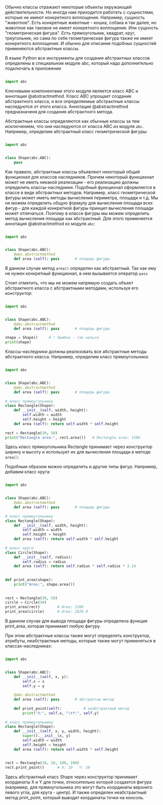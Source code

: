 
Обычно классы отражают некоторые объекты окружающей действительности. Но иногда нам приходится работать с сущностями, которые не имеют конкретного воплощения. Например, сущность "животное". Есть конкретные животные - кошка, собака и так далее, но животное как таковое не имеет конкретного воплощения. Или сущность "геометрическая фигура". Есть прямоугольник, квадрат, круг, треугольник, но сама по себе геометрическая фигура также не имеет конкретного воплощения. И обычно для описания подобных сущностей применяются абстрактные классы.

В языке Python все инструменты для создания абстрактных классов определены в специальном модуле abc, который надо дополнительно подключать в приложении

```python

import abc

```

Ключевыми компонентами этого модуля является класс ABC и аннотация @abstractmethod. Класс ABC упрощает создание абстрактного класса, и все определяемые абстрактные классы наследуются от этого класса. Аннотация @abstractmethod предназначеня для создания абстрактного метода.

Абстрактные классы определяются как обычные классы за тем исключением, что они наследуются от класса ABC из модуля `abc`. Например, определим абстрактный класс геометрической фигуры:

```python

import abc


class Shape(abc.ABC):
    pass

```

Как правило, абстрактные классы объявляют некоторый общий функционал для классов наследников. Причем некоторый функционал может не иметь никакой реализации - его реализацию должны определить классы-наследники. Подобный функционал оформляется в классе в виде абстрактных методов. Например, класс геометрической фигуры может иметь методы вычисления периметра, площади и т.д. Мы не можем определить общую формулу для вычисления площади всех фигур - для каждой конкретной фигуры принцип вычисления площади может отличаться. Поэтому в классе фигуры мы можем определить метод вычисления площади как абстрактный. Для этого применяется аннотация @abstractmethod из модуля `abc`:


```python

import abc


class Shape(abc.ABC):
    @abc.abstractmethod 
    def area (self): pass       # площадь фигуры

```

В данном случае метод `area()` определен как абстрактный. Так как ему не нужен конкретный функционал, в нем вызывается оператор `pass`

Стоит отметить, что мы не можем напрямую создать объект абстрактного класса с абстрактными методами, используя его конструктор:

```python

import abc


class Shape(abc.ABC):
    @abc.abstractmethod 
    def area (self): pass       # площадь фигуры
 
shape = Shape()     # ! Ошибка - так нельзя
print(shape)

```

Классы-наследники должны реализовать все абстрактные методы абстрактного класса. Например, определим класс прямоугольника:


```python

import abc


class Shape(abc.ABC):
    @abc.abstractmethod 
    def area (self): pass       # площадь фигуры
 
# класс прямоугольника 
class Rectangle(Shape):
    def __init__(self, width, height):
        self.width = width
        self.height = height
    def area (self): return self.width * self.height
     
rect = Rectangle(30, 50)
print("Rectangle area:", rect.area())   # Rectangle area: 1500 

```

Здесь класс прямоугольника Rectangle принимает через конструктор ширину и высоту и использует их для вычисления площади в методе `area()`.

Подобным образом можно определить и другие типы фигур. Например, добавим класс круга:

```python

import abc


class Shape(abc.ABC):
    @abc.abstractmethod 
    def area (self): pass       # площадь фигуры
 
# класс прямоугольника 
class Rectangle(Shape):
    def __init__(self, width, height):
        self.width = width
        self.height = height
    def area (self): return self.width * self.height
     
# класс круга 
class Circle(Shape):
    def __init__(self, radius):
        self.radius = radius
    def area (self): return self.radius * self.radius * 3.14
     
 
def print_area(shape):
    print("Area:", shape.area())
     
 
rect = Rectangle(30, 50)
circle = Circle(30)
print_area(rect)        # Area: 1500
print_area(circle)      # Area: 2826.0

```

В данном случае для вывода площади фигуры определена функция print_area, которая принимает любую фигуру.

При этом абстрактные классы также могут определять конструктор, атрибуты, неабстрактные методы, которые также могут применяться в классах-наследниках:


```python

import abc


class Shape(abc.ABC):
    def __init__(self, x, y):
        self.x = x
        self.y = y 
         
    @abc.abstractmethod     
    def area (self): pass       # абстрактны метод
     
    def print_point(self):          # неабстрактный метод
        print("X:", self.x, "\tY:", self.y)
 
# класс прямоугольника 
class Rectangle(Shape):
    def __init__(self, x, y, width, height):
        super().__init__(x, y)
        self.width = width
        self.height = height
    def area (self): return self.width * self.height
     
 
rect = Rectangle(10, 20, 100, 100)
rect.print_point()      # X: 10   Y: 20

```

Здесь абстрактный класс Shape через конструктор принимает координаты X и Y для точки, относительно которой создается фигура (например, для прямоугольника это могут быть координаты верхнего левого угла, для круга - центр). И также определен неабстрактный метод print_point, который выводит координаты точки на консоль.